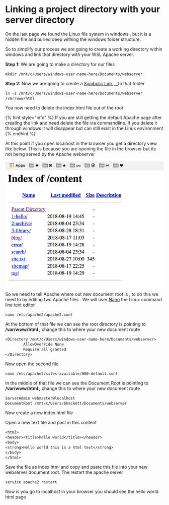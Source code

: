 # Linking a project directory with your server directory

On the last page we found the Linux file system  in windows , but it is a hidden file and buried deep withing the windows folder structure.

 So to simplify our process we are going to create a working directory within windows and link that directory with your WSL Apache server. 

**Step 1:** We are going to make a directory for our files

```text
mkdir /mnt/c/Users/windows-user-name-here/Documents/webserver
```

**Step 2:** Now we are going to create a [Symbolic Link](https://linuxize.com/post/how-to-create-symbolic-links-in-linux-using-the-ln-command/) __to that folder 

```text
ln -s /mnt/c/Users/windows-user-name-here/Documents/webserver  /var/www/html
```

You now need to delete the index.html file out of the root 

{% hint style="info" %}
If you are still getting the default Apache page after creating the link and need delete the file via commandline. If you delete it through windows it will disappear but can still exist in the Linux environment 
{% endhint %}

At this point if you open localhost in the browser you get a directory view like below. This is because you are opening the file in the browser but its not being served by the Apache webserver 

![](.gitbook/assets/index22.png)

So we need to tell Apache where out new document root is , to do this we need to by editing two Apache files . We will user [Nano](https://www.howtogeek.com/howto/42980/the-beginners-guide-to-nano-the-linux-command-line-text-editor/) the Linux command line text editor 

```text
nano /etc/apache2/apache2.conf
```

At the bottom of that file we can see the root directory is pointing to **/var/www/html ,** change this to where your new document route

```text
<Directory /mnt/c/Users/windows-user-name-here/Documents/webserver>
        AllowOverride None
        Require all granted
</Directory>

```

Now open the second file 

```text
nano /etc/apache2/sites-available/000-default.conf
```

In the middle of that file we can see the Document Root is pointing to **/var/www/html ,** change this to where your new document route

```text
ServerAdmin webmaster@localhost
DocumentRoot /mnt/c/Users/bhackett/Documents/webserver
```

Now create a new index.html file 

Open a new text file and past in this content 

```text
<html>
<header><title>hello world</title></header>
<body>
<strong>Hello world this is a html test</strong>
</body>
</html>
```

Save the file as index.html and copy  and paste this file into your new webserver document root. The restart the apache server

```text
service apache2 restart  
```

Now is you go to localhost in your browser you should see the hello world  html page 

